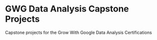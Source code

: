 # GWG Data Analysis Capstone Projects
 Capstone projects for the Grow With Google Data Analysis Certifications 
